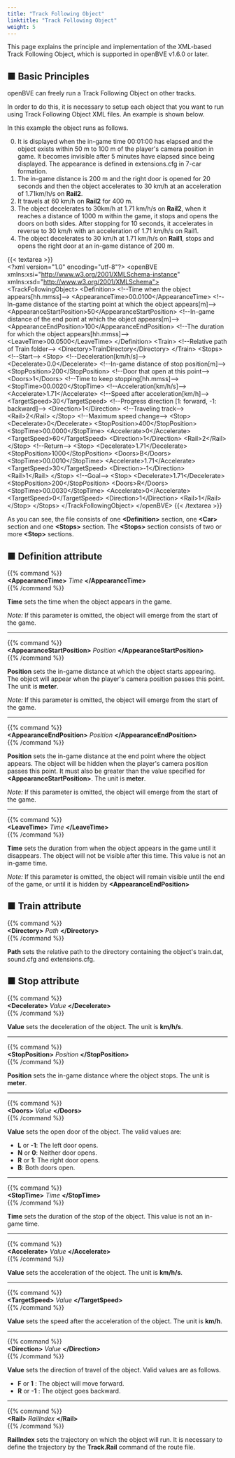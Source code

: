 ```yaml
---
title: "Track Following Object"
linktitle: "Track Following Object"
weight: 5
---
```


This page explains the principle and implementation of the XML-based Track Following Object, which is supported in openBVE v1.6.0 or later.

## ■ Basic Principles

openBVE can freely run a Track Following Object on other tracks.

In order to do this, it is necessary to setup each object that you want to run using Track Following Object XML files. An example is shown below.

In this example the object runs as follows.

0. It is displayed when the in-game time 00:01:00 has elapsed and the object exists within 50 m to 100 m of the player's camera position in game. It becomes invisible after 5 minutes have elapsed since being displayed. The appearance is defined in extensions.cfg in 7-car formation.
1. The in-game distance is 200 m and the right door is opened for 20 seconds and then the object accelerates to 30 km/h at an acceleration of 1.71km/h/s on **Rail2**.
2. It travels at 60 km/h on **Rail2** for 400 m.
3. The object decelerates to 30km/h at 1.71 km/h/s on **Rail2**, when it reaches a distance of 1000 m within the game, it stops and opens the doors on both sides. After stopping for 10 seconds, it accelerates in reverse to 30 km/h with an acceleration of 1.71 km/h/s on Rail1.
4. The object decelerates to 30 km/h at 1.71 km/h/s on **Rail1**, stops and opens the right door at an in-game distance of 200 m.

{{< textarea >}}  
&lt;?xml version="1.0" encoding="utf-8"?>
&lt;openBVE xmlns:xsi="http://www.w3.org/2001/XMLSchema-instance" xmlns:xsd="http://www.w3.org/2001/XMLSchema">
  &lt;TrackFollowingObject>
    &lt;Definition>
      &lt;!--Time when the object appears[hh.mmss]-->
      &lt;AppearanceTime>00.0100&lt;/AppearanceTime>
      &lt;!--In-game distance of the starting point at which the object appears[m]-->
      &lt;AppearanceStartPosition>50&lt;/AppearanceStartPosition>
      &lt;!--In-game distance of the end point at which the object appears[m]-->
      &lt;AppearanceEndPosition>100&lt;/AppearanceEndPosition>
      &lt;!--The duration for which the object appears[hh.mmss]-->
      &lt;LeaveTime>00.0500&lt;/LeaveTime>
    &lt;/Definition>
    &lt;Train>
      &lt;!--Relative path of Train folder-->
      &lt;Directory>TrainDirectory&lt;/Directory>
    &lt;/Train>
    &lt;Stops>
      &lt;!--Start-->
      &lt;Stop>
        &lt;!--Deceleration[km/h/s]-->
        &lt;Decelerate>0.0&lt;/Decelerate>
        &lt;!--In-game distance of stop position[m]-->
        &lt;StopPosition>200&lt;/StopPosition>
        &lt;!--Door that open at this point-->
        &lt;Doors>1&lt;/Doors>
        &lt;!--Time to keep stopping[hh.mmss]-->
        &lt;StopTime>00.0020&lt;/StopTime>
        &lt;!--Acceleration[km/h/s]-->
        &lt;Accelerate>1.71&lt;/Accelerate>
        &lt;!--Speed after acceleration[km/h]-->
        &lt;TargetSpeed>30&lt;/TargetSpeed>
        &lt;!--Progress direction [1: forward, -1: backward]-->
        &lt;Direction>1&lt;/Direction>
        &lt;!--Traveling track-->
        &lt;Rail>2&lt;/Rail>
      &lt;/Stop>
      &lt;!--Maximum speed change-->
      &lt;Stop>
        &lt;Decelerate>0&lt;/Decelerate>
        &lt;StopPosition>400&lt;/StopPosition>
        &lt;StopTime>00.0000&lt;/StopTime>
        &lt;Accelerate>0&lt;/Accelerate>
        &lt;TargetSpeed>60&lt;/TargetSpeed>
        &lt;Direction>1&lt;/Direction>
        &lt;Rail>2&lt;/Rail>
      &lt;/Stop>
      &lt;!--Return-->
      &lt;Stop>
        &lt;Decelerate>1.71&lt;/Decelerate>
        &lt;StopPosition>1000&lt;/StopPosition>
        &lt;Doors>B&lt;/Doors>
        &lt;StopTime>00.0010&lt;/StopTime>
        &lt;Accelerate>1.71&lt;/Accelerate>
        &lt;TargetSpeed>30&lt;/TargetSpeed>
        &lt;Direction>-1&lt;/Direction>
        &lt;Rail>1&lt;/Rail>
      &lt;/Stop>
      &lt;!--Goal-->
      &lt;Stop>
        &lt;Decelerate>1.71&lt;/Decelerate>
        &lt;StopPosition>200&lt;/StopPosition>
        &lt;Doors>R&lt;/Doors>
        &lt;StopTime>00.0030&lt;/StopTime>
        &lt;Accelerate>0&lt;/Accelerate>
        &lt;TargetSpeed>0&lt;/TargetSpeed>
        &lt;Direction>1&lt;/Direction>
        &lt;Rail>1&lt;/Rail>
      &lt;/Stop>
    &lt;/Stops>
  &lt;/TrackFollowingObject>
&lt;/openBVE>
{{< /textarea >}}

As you can see, the file consists of one **\<Definition>** section, one **\<Car>** section and one **\<Stops>** section. The **\<Stops>** section consists of two or more **\<Stop>** sections.

## ■ Definition attribute

{{% command %}}  
**\<AppearanceTime>** *Time* **\</AppearanceTime>**  
{{% /command %}}

**Time** sets the time when the object appears in the game.

*Note:* If this parameter is omitted, the object will emerge from the start of the game.

------

{{% command %}}  
**\<AppearanceStartPosition>** *Position* **\</AppearanceStartPosition>**  
{{% /command %}}

**Position** sets the in-game distance at which the object starts appearing. The object will appear when the player's camera position passes this point. The unit is **meter**.

*Note:* If this parameter is omitted, the object will emerge from the start of the game.

------

{{% command %}}  
**\<AppearanceEndPosition>** *Position* **\</AppearanceEndPosition>**  
{{% /command %}}

**Position** sets the in-game distance at the end point where the object appears. The object will be hidden when the player's camera position passes this point. It must also be greater than the value specified for **\<AppearanceStartPosition>**. The unit is **meter**.

*Note:* If this parameter is omitted, the object will emerge from the start of the game.

------

{{% command %}}  
**\<LeaveTime>** *Time* **\</LeaveTime>**  
{{% /command %}}

**Time** sets the duration from when the object appears in the game until it disappears. The object will not be visible after this time. This value is not an in-game time.

*Note:* If this parameter is omitted, the object will remain visible until the end of the game, or until it is hidden by **\<AppearanceEndPosition>**

## ■ Train attribute

{{% command %}}  
**\<Directory>** *Path* **\</Directory>**  
{{% /command %}}

**Path** sets the relative path to the directory containing the object's train.dat, sound.cfg and extensions.cfg.

## ■ Stop attribute

{{% command %}}  
**\<Decelerate>** *Value* **\</Decelerate>**  
{{% /command %}}

**Value** sets the deceleration of the object. The unit is **km/h/s**.

------

{{% command %}}  
**\<StopPosition>** *Position* **\</StopPosition>**  
{{% /command %}}

**Position** sets the in-game distance where the object stops. The unit is **meter**.

------

{{% command %}}  
**\<Doors>** *Value* **\</Doors>**  
{{% /command %}}

**Value** sets the open door of the object. The valid values are:

- **L** or **-1**: The left door opens.
- **N** or **0**: Neither door opens.
- **R** or **1**: The right door opens.
- **B**: Both doors open.

------

{{% command %}}  
**\<StopTime>** *Time* **\</StopTime>**  
{{% /command %}}

**Time** sets the duration of the stop of the object. This value is not an in-game time.

------

{{% command %}}  
**\<Accelerate>** *Value* **\</Accelerate>**  
{{% /command %}}

**Value** sets the acceleration of the object. The unit is **km/h/s**.

------

{{% command %}}  
**\<TargetSpeed>** *Value* **\</TargetSpeed>**  
{{% /command %}}

**Value** sets the speed after the acceleration of the object. The unit is **km/h**.

------

{{% command %}}  
**\<Direction>** *Value* **\</Direction>**  
{{% /command %}}

**Value** sets the direction of travel of the object. Valid values are as follows.

- **F** or **1** : The object will move forward.
- **R** or **-1** : The object goes backward.

------

{{% command %}}  
**\<Rail>** *RailIndex* **\</Rail>**  
{{% /command %}}

**RailIndex** sets the trajectory on which the object will run. It is necessary to define the trajectory by the **Track.Rail** command of the route file.
